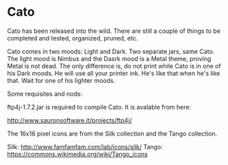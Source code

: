 # Cato
 
Cato has been released into the wild.  There are still a couple of things to be completed and tested, organized, pruned, etc.  

Cato comes in two moods: Light and Dark. Two separate jars, same Cato. The light mood is Nimbus and the Dasrk mood is a Metal theme, proving Metal is not dead.  The only difference is, do not print while Cato is in one of his Dark moods. He will use all your printer ink. He's like that when he's like that. Wait for one of his lighter moods.

Some requisites and nods:

ftp4j-1.7.2.jar is required to compile Cato. It is avalable from here: 

http://www.sauronsoftware.it/projects/ftp4j/

The 16x16 pixel icons are from the Silk collection and the Tango collection.

Silk: http://www.famfamfam.com/lab/icons/silk/
Tango: https://commons.wikimedia.org/wiki/Tango_icons
